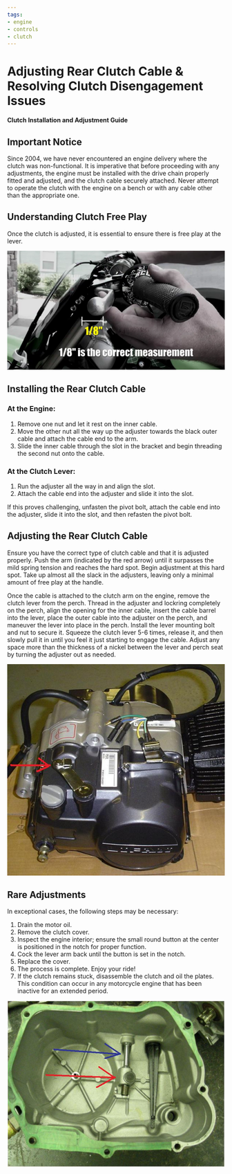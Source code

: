 ```yaml
---
tags:
- engine
- controls
- clutch
---
```


# Adjusting Rear Clutch Cable & Resolving Clutch Disengagement Issues

**Clutch Installation and Adjustment Guide**

## Important Notice

Since 2004, we have never encountered an engine delivery where the clutch was non-functional. It is imperative that before proceeding with any adjustments, the engine must be installed with the drive chain properly fitted and adjusted, and the clutch cable securely attached. Never attempt to operate the clutch with the engine on a bench or with any cable other than the appropriate one.

## Understanding Clutch Free Play

Once the clutch is adjusted, it is essential to ensure there is free play at the lever.

![Clutch free play](../../../static/img/Clutch_Free_Play.png)

## Installing the Rear Clutch Cable

### At the Engine:

1. Remove one nut and let it rest on the inner cable.
2. Move the other nut all the way up the adjuster towards the black outer cable and attach the cable end to the arm.
3. Slide the inner cable through the slot in the bracket and begin threading the second nut onto the cable.

### At the Clutch Lever:

1. Run the adjuster all the way in and align the slot.
2. Attach the cable end into the adjuster and slide it into the slot.

If this proves challenging, unfasten the pivot bolt, attach the cable end into the adjuster, slide it into the slot, and then refasten the pivot bolt.

## Adjusting the Rear Clutch Cable

Ensure you have the correct type of clutch cable and that it is adjusted properly. Push the arm (indicated by the red arrow) until it surpasses the mild spring tension and reaches the hard spot. Begin adjustment at this hard spot. Take up almost all the slack in the adjusters, leaving only a minimal amount of free play at the handle.

Once the cable is attached to the clutch arm on the engine, remove the clutch lever from the perch. Thread in the adjuster and lockring completely on the perch, align the opening for the inner cable, insert the cable barrel into the lever, place the outer cable into the adjuster on the perch, and maneuver the lever into place in the perch. Install the lever mounting bolt and nut to secure it. Squeeze the clutch lever 5-6 times, release it, and then slowly pull it in until you feel it just starting to engage the cable. Adjust any space more than the thickness of a nickel between the lever and perch seat by turning the adjuster out as needed.

![Clutch Adjustment](../../../static/img/dratv_2117_14926533.jpg)

## Rare Adjustments

In exceptional cases, the following steps may be necessary:

1. Drain the motor oil.
2. Remove the clutch cover.
3. Inspect the engine interior; ensure the small round button at the center is positioned in the notch for proper function.
4. Cock the lever arm back until the button is set in the notch.
5. Replace the cover.
6. The process is complete. Enjoy your ride!
7. If the clutch remains stuck, disassemble the clutch and oil the plates. This condition can occur in any motorcycle engine that has been inactive for an extended period.

![Clutch Rod & Button](../../../static/img/clutchTechdata.JPG)
